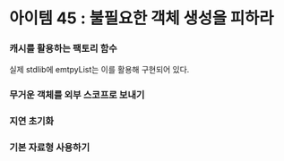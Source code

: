 # 아이템 45 : 불필요한 객체 생성을 피하라

### 캐시를 활용하는 팩토리 함수

실제 stdlib에 emtpyList는 이를 활용해 구현되어 있다.

### 무거운 객체를 외부 스코프로 보내기

### 지연 초기화

### 기본 자료형 사용하기